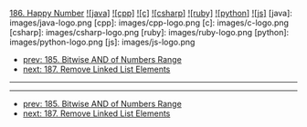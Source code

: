 [186. Happy Number](https://leetcode.com/problems/happy-number/)
[![java]](https://github.com/leetcode-study-group/leetcode-java-solutions/blob/master/186-happy-number.md)
[![cpp]](https://github.com/leetcode-study-group/leetcode-cpp-solutions/blob/master/186-happy-number.md)
[![c]](https://github.com/leetcode-study-group/leetcode-c-solutions/blob/master/186-happy-number.md)
[![csharp]](https://github.com/leetcode-study-group/leetcode-csharp-solutions/blob/master/186-happy-number.md)
[![ruby]](https://github.com/leetcode-study-group/leetcode-ruby-solutions/blob/master/186-happy-number.md)
[![python]](https://github.com/leetcode-study-group/leetcode-python-solutions/blob/master/186-happy-number.md)
[![js]](https://github.com/leetcode-study-group/leetcode-js-solutions/blob/master/186-happy-number.md)
[java]: images/java-logo.png
[cpp]: images/cpp-logo.png
[c]: images/c-logo.png
[csharp]: images/csharp-logo.png
[ruby]: images/ruby-logo.png
[python]: images/python-logo.png
[js]: images/js-logo.png

- [prev: 185. Bitwise AND of Numbers Range](185-bitwise-and-of-numbers-range.md)
- [next: 187. Remove Linked List Elements](187-remove-linked-list-elements.md)

---


---

- [prev: 185. Bitwise AND of Numbers Range](185-bitwise-and-of-numbers-range.md)
- [next: 187. Remove Linked List Elements](187-remove-linked-list-elements.md)
